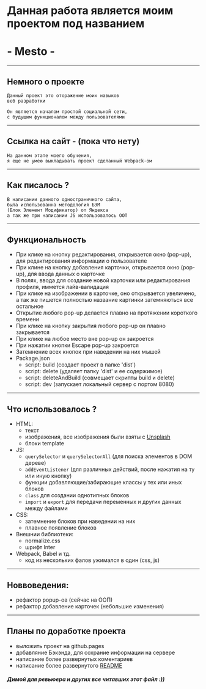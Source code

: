 # Данная работа является моим проектом под названием
# - Mesto -
___
## Немного о проекте
    Данный проект это оторажение моих навыков
    веб разработки

    Он является началом простой социальной сети,
    с будущим функционалом между пользователями
___
## Ссылка на сайт - (пока что нету)
    На данном этапе моего обучения,
    я еще не умею выкладывать проект сделанный Webpack-ом
    
___
## Как писалось ?
    В написании данного одностраничного сайта,
    была использованна методология БЭМ
    (Блок Элемент Модификатор) от Яндекса
    а так же при написании JS использовалось ООП
___

## Функциональность
+ При клике на кнопку редактирования, открывается окно (pop-up),
  для редактирования информации о пользователе
+ При клине на кнопку добавления карточки, открывается окно (pop-up), для ввода данных о карточке
+ В полях, ввода для создание новой карточки или редактирования профиля, иммется лайв-валидация
+ При клике на изображении в карточке, оно открывается увеличено, а так же пишется полностью название картинки затемняються все остальное
+ Открытие любого pop-up делается плавно на протяжении короткого времени
+ При клике на кнопку закрытия любого pop-up он плавно закрывается
+ При клике на любое место вне pop-up он закроется
+ При нажатии кнопки Escape pop-up закроется
+ Затемнение всех кнопок при наведении на них мышей
+ Package.json
  - script: build (создает проект в папке 'dist')
  - script: delete (удаляет папку 'dist' и ее содержимое)
  - script: deleteAndBuild (совмещает скрипты build и delete)
  - script: dev (запускает локальный сервер с портом 8080)

___

## Что использовалось ?
 + HTML:
    - текст
    - изображения, все изображения были взяты с [Unsplash](https://unsplash.com/)
    - блоки template
 + JS:
      - `querySelector` и `querySelectorAll` (для поиска элементов в DOM дереве)
      - `addEventListener` (для различных действий, после нажатия на ту или иную кнопку)
      - функции добавляющие/забирающие классы у тех или иных блоков
      - `class` для создании однотипных блоков
      - `import` и `export` для передачи переменных и других данных между файлами
 + CSS:
      - затемнение блоков при наведении на них
      - плавное появление блоков
 + Внешнии библиотеки:
      - normalize.css
      - шрифт Inter
 + Webpack, Babel и тд.
      - код из нескольких фалов ужимался в один (css, js)
___
## Новвоведения: 
+ рефактор popup-ов (сейчас на ООП)
+ рефактор добавление карточек (небольшие изменения)
___
## Планы по доработке проекта
  + выложить проект на github.pages
  + добавляние Бэкэнда, для сохрание информации на сервере
  + написание более развернутых коментариев
  + написание более развернутого [README](README.md)

##### Димой для ревьюера и других все читавших этот файл :))
